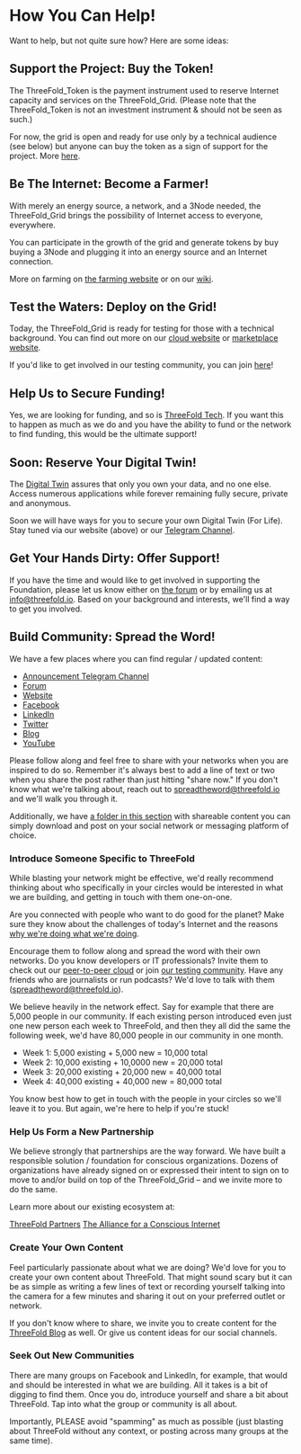 # How You Can Help!

Want to help, but not quite sure how? Here are some ideas:

## Support the Project: Buy the Token!

The ThreeFold_Token is the payment instrument used to reserve Internet capacity and services on the ThreeFold_Grid. (Please note that the ThreeFold_Token is not an investment instrument & should not be seen as such.)

For now, the grid is open and ready for use only by a technical audience (see below) but anyone can buy the token as a sign of support for the project. More [here](how_to_buy_and_sell).

## Be The Internet: Become a Farmer!

With merely an energy source, a network, and a 3Node needed, the ThreeFold_Grid brings the possibility of Internet access to everyone, everywhere.

You can participate in the growth of the grid and generate tokens by buy buying a 3Node and plugging it into an energy source and an Internet connection.

More on farming on [the farming website](https://farming.threefold.io) or on our [wiki](https://wiki2.threefold.io/#/farming_intro).

## Test the Waters: Deploy on the Grid!

Today, the ThreeFold_Grid is ready for testing for those with a technical background. You can find out more on our [cloud website](https://cloud.threefold.io) or [marketplace website](https://marketplace.threefold.io).

If you'd like to get involved in our testing community, you can join [here](https://t.me/joinchat/BwOvOxxgK59GmRoZ2_sM0w)!

## Help Us to Secure Funding!

Yes, we are looking for funding, and so is [ThreeFold Tech](https://threefold.tech). If you want this to happen as much as we do and you have the ability to fund or the network to find funding, this would be the ultimate support!

## Soon: Reserve Your Digital Twin!

The [Digital Twin](https://mydigitaltwin.io) assures that only you own your data, and no one else. Access numerous applications while forever remaining fully secure, private and anonymous.

Soon we will have ways for you to secure your own Digital Twin (For Life). Stay tuned via our website (above) or our [Telegram Channel](https://t.me/threefoldnews).

## Get Your Hands Dirty: Offer Support!

If you have the time and would like to get involved in supporting the Foundation, please let us know either on [the forum](https://forum.threefold.io) or by emailing us at info@threefold.io. Based on your background and interests, we'll find a way to get you involved.

## Build Community: Spread the Word!

We have a few places where you can find regular / updated content:

- [Announcement Telegram Channel](https://t.me/threefoldnews)
- [Forum](https://forum.threefold.io)
- [Website](https://threefold.io)
- [Facebook](https://facebook.com/ThreeFold.io)
- [LinkedIn](https://linkedin.com/company/threefold-foundation/)
- [Twitter](https://twitter.com/threefold_io)
- [Blog](https://threefold.io/blog)
- [YouTube](https://youtube.com/c/ThreeFoldFoundation)

Please follow along and feel free to share with your networks when you are inspired to do so. Remember it's always best to add a line of text or two when you share the post rather than just hitting "share now." If you don't know what we're talking about, reach out to spreadtheword@threefold.io and we'll walk you through it.

Additionally, we have [a folder in this section](threefold_content) with shareable content you can simply download and post on your social network or messaging platform of choice.

### Introduce Someone Specific to ThreeFold

While blasting your network might be effective, we'd really recommend thinking about who specifically in your circles would be interested in what we are building, and getting in touch with them one-on-one.

Are you connected with people who want to do good for the planet? Make sure they know about the challenges of today's Internet and the reasons [why we're doing what we're doing](https://consciousinternet.org/about).

Encourage them to follow along and spread the word with their own networks. Do you know developers or IT professionals? Invite them to check out our [peer-to-peer cloud](https://cloud.threefold.io) or join [our testing community](https://t.me/joinchat/BwOvOxxgK59GmRoZ2_sM0w). Have any friends who are journalists or run podcasts? We'd love to talk with them (spreadtheword@threefold.io).

We believe heavily in the network effect. Say for example that there are 5,000 people in our community. If each existing person introduced even just one new person each week to ThreeFold, and then they all did the same the following week, we'd have 80,000 people in our community in one month.

- Week 1: 5,000 existing + 5,000 new = 10,000 total
- Week 2: 10,000 existing + 10,0000 new = 20,000 total
- Week 3: 20,000 existing + 20,000 new = 40,000 total
- Week 4: 40,000 existing + 40,000 new = 80,000 total

You know best how to get in touch with the people in your circles so we'll leave it to you. But again, we're here to help if you're stuck!

### Help Us Form a New Partnership

We believe strongly that partnerships are the way forward. We have built a responsible solution / foundation for conscious organizations. Dozens of organizations have already signed on or expressed their intent to sign on to move to and/or build on top of the ThreeFold_Grid – and we invite more to do the same.

Learn more about our existing ecosystem at:

[ThreeFold Partners](https://farming.threefold.io/partners)
[The Alliance for a Conscious Internet](https://consciousinternet.org)

### Create Your Own Content

Feel particularly passionate about what we are doing? We'd love for you to create your own content about ThreeFold. That might sound scary but it can be as simple as writing a few lines of text or recording yourself talking into the camera for a few minutes and sharing it out on your preferred outlet or network.

If you don't know where to share, we invite you to create content for the [ThreeFold Blog](https://threefold.io/blog) as well. Or give us content ideas for our social channels.

### Seek Out New Communities

There are many groups on Facebook and LinkedIn, for example, that would and should be interested in what we are building. All it takes is a bit of digging to find them. Once you do, introduce yourself and share a bit about ThreeFold. Tap into what the group or community is all about.

Importantly, PLEASE avoid "spamming" as much as possible (just blasting about ThreeFold without any context, or posting across many groups at the same time).